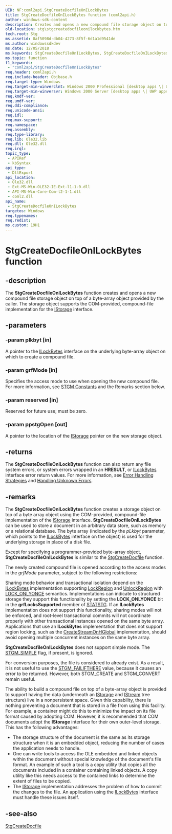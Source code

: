 ```yaml
---
UID: NF:coml2api.StgCreateDocfileOnILockBytes
title: StgCreateDocfileOnILockBytes function (coml2api.h)
author: windows-sdk-content
description: Creates and opens a new compound file storage object on top of a byte-array object provided by the caller.
old-location: stg\stgcreatedocfileonilockbytes.htm
tech.root: Stg
ms.assetid: 8af5098d-db04-4273-8f5f-6d1a1d9541de
ms.author: windowssdkdev
ms.date: 12/05/2018
ms.keywords: StgCreateDocfileOnILockBytes, StgCreateDocfileOnILockBytes function [Structured Storage], _stg_stgcreatedocfileonilockbytes, coml2api/StgCreateDocfileOnILockBytes, stg.stgcreatedocfileonilockbytes
ms.topic: function
f1_keywords: 
 - "coml2api/StgCreateDocfileOnILockBytes"
req.header: coml2api.h
req.include-header: Objbase.h
req.target-type: Windows
req.target-min-winverclnt: Windows 2000 Professional [desktop apps \| UWP apps]
req.target-min-winversvr: Windows 2000 Server [desktop apps \| UWP apps]
req.kmdf-ver: 
req.umdf-ver: 
req.ddi-compliance: 
req.unicode-ansi: 
req.idl: 
req.max-support: 
req.namespace: 
req.assembly: 
req.type-library: 
req.lib: Ole32.lib
req.dll: Ole32.dll
req.irql: 
topic_type:
 - APIRef
 - kbSyntax
api_type:
 - DllExport
api_location:
 - Ole32.dll
 - Ext-MS-Win-OLE32-IE-Ext-l1-1-0.dll
 - API-MS-Win-Core-Com-l2-1-1.dll
 - coml2.dll
api_name:
 - StgCreateDocfileOnILockBytes
targetos: Windows
req.typenames: 
req.redist: 
ms.custom: 19H1
---
```


# StgCreateDocfileOnILockBytes function


## -description


The <b>StgCreateDocfileOnILockBytes</b> function creates and opens a new compound file storage object on top of a byte-array object provided by the caller. The storage object supports the COM-provided, compound-file implementation for the 
<a href="https://docs.microsoft.com/windows/desktop/api/objidl/nn-objidl-istorage">IStorage</a> interface.


## -parameters




### -param plkbyt [in]

A pointer to the 
<a href="https://docs.microsoft.com/windows/desktop/api/objidl/nn-objidl-ilockbytes">ILockBytes</a> interface on the underlying byte-array object on which to create a compound file.


### -param grfMode [in]

Specifies the access mode to use when opening the new compound file. For more information, see <a href="https://docs.microsoft.com/windows/desktop/Stg/stgm-constants">STGM Constants</a> and the Remarks section below.


### -param reserved [in]

Reserved for future use; must be zero.


### -param ppstgOpen [out]

A pointer to the location of the 
<a href="https://docs.microsoft.com/windows/desktop/api/objidl/nn-objidl-istorage">IStorage</a> pointer on the new storage object.


## -returns



The <b>StgCreateDocfileOnILockBytes</b> function can also return any file system errors, or system errors wrapped in an <b>HRESULT</b>, or 
<a href="https://docs.microsoft.com/windows/desktop/api/objidl/nn-objidl-ilockbytes">ILockBytes</a> interface error return values. For more information, see 
<a href="https://docs.microsoft.com/windows/desktop/com/error-handling-strategies">Error Handling Strategies</a> and 
<a href="https://docs.microsoft.com/windows/desktop/com/handling-unknown-errors">Handling Unknown Errors</a>.




## -remarks



The 
<b>StgCreateDocfileOnILockBytes</b> function creates a storage object on top of a byte array object using the COM-provided, compound-file implementation of the 
<a href="https://docs.microsoft.com/windows/desktop/api/objidl/nn-objidl-istorage">IStorage</a> interface. 
<b>StgCreateDocfileOnILockBytes</b> can be used to store a document in an arbitrary data store, such as memory or a relational database. The byte array (indicated by the <i>pLkbyt</i> parameter, which points to the 
<a href="https://docs.microsoft.com/windows/desktop/api/objidl/nn-objidl-ilockbytes">ILockBytes</a> interface on the object) is used for the underlying storage in place of a disk file.

Except for specifying a programmer-provided byte-array object, 
<b>StgCreateDocfileOnILockBytes</b> is similar to the 
<a href="https://docs.microsoft.com/windows/desktop/api/coml2api/nf-coml2api-stgcreatedocfile">StgCreateDocfile</a> function. 

The newly created compound file is opened according to the access modes in the <i>grfMode</i> parameter, subject to the following restrictions: 

Sharing mode behavior and transactional isolation depend on the <a href="https://docs.microsoft.com/windows/desktop/api/objidl/nn-objidl-ilockbytes">ILockBytes</a> implementation supporting <a href="https://docs.microsoft.com/windows/desktop/api/objidl/nf-objidl-ilockbytes-lockregion">LockRegion</a> and <a href="https://docs.microsoft.com/windows/desktop/api/objidl/nf-objidl-ilockbytes-unlockregion">UnlockRegion</a> with <a href="https://docs.microsoft.com/windows/desktop/api/objidl/ne-objidl-locktype">LOCK_ONLYONCE</a> semantics.  Implementations can indicate to structured storage they support this functionality by setting the <b>LOCK_ONLYONCE</b> bit in the <b>grfLocksSupported</b> member of <a href="https://docs.microsoft.com/windows/desktop/api/objidl/ns-objidl-statstg">STATSTG</a>.  If an <b>ILockBytes</b> implementation does not support this functionality, sharing modes will not be enforced, and root-level transactional commits will not coordinate properly with other transactional instances opened on the same byte array.  Applications that use an <b>ILockBytes</b> implementation that does not support region locking, such as the <a href="https://docs.microsoft.com/windows/desktop/api/combaseapi/nf-combaseapi-createstreamonhglobal">CreateStreamOnHGlobal</a> implementation, should avoid opening multiple concurrent instances on the same byte array.

<b>StgCreateDocfileOnILockBytes</b> does not support simple mode.  The <a href="https://docs.microsoft.com/windows/desktop/Stg/stgm-constants">STGM_SIMPLE</a> flag, if present, is ignored.

For conversion purposes, the file is considered to already exist. As a result, it is not useful to use the <a href="https://docs.microsoft.com/windows/desktop/Stg/stgm-constants">STGM_FAILIFTHERE</a> value, because it causes an error to be returned. However, both STGM_CREATE and STGM_CONVERT remain useful.

The ability to build a compound file on top of a byte-array object is provided to support having the data (underneath an 
<a href="https://docs.microsoft.com/windows/desktop/api/objidl/nn-objidl-istorage">IStorage</a> and 
<a href="https://docs.microsoft.com/windows/desktop/api/objidl/nn-objidl-istream">IStream</a> tree structure) live in a nonpersistent space. Given this capability, there is nothing preventing a document that is stored in a file from using this facility. For example, a container might do this to minimize the impact on its file format caused by adopting COM. However, it is recommended that COM documents adopt the 
<b>IStorage</b> interface for their own outer-level storage. This has the following advantages:

<ul>
<li>The storage structure of the document is the same as its storage structure when it is an embedded object, reducing the number of cases the application needs to handle.</li>
<li>One can write tools to access the OLE embedded and linked objects within the document without special knowledge of the document's file format. An example of such a tool is a copy utility that copies all the documents included in a container containing linked objects. A copy utility like this needs access to the contained links to determine the extent of files to be copied.</li>
<li>The 
<a href="https://docs.microsoft.com/windows/desktop/api/objidl/nn-objidl-istorage">IStorage</a> implementation addresses the problem of how to commit the changes to the file. An application using the 
<a href="https://docs.microsoft.com/windows/desktop/api/objidl/nn-objidl-ilockbytes">ILockBytes</a> interface must handle these issues itself.</li>
</ul>



## -see-also




<a href="https://docs.microsoft.com/windows/desktop/api/coml2api/nf-coml2api-stgcreatedocfile">StgCreateDocfile</a>
 

 

